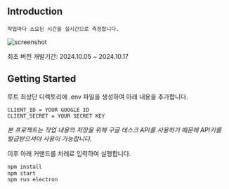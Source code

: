 ## Introduction

`작업마다 소요된 시간을 실시간으로 측정합니다.`

![screenshot](https://github.com/user-attachments/assets/4b9b8189-1e8c-45c1-8c9d-4ed139a60f00)

최초 버전 개발기간: 2024.10.05 ~ 2024.10.17


## Getting Started


루트 최상단 디렉토리에 .env 파일을 생성하여 아래 내용을 추가합니다.
```
CLIENT_ID = YOUR GOOGLE ID
CLIENT_SECRET = YOUR SECRET KEY
```

*본 프로젝트는 작업 내용의 저장을 위해 구글 테스크 API를 사용하기 때문에 API키를 발급받으셔야 사용이 가능합니다.*

이후 아래 커맨드를 차례로 입력하여 실행합니다.

```bash
npm install
npm start
npm run electron
```
